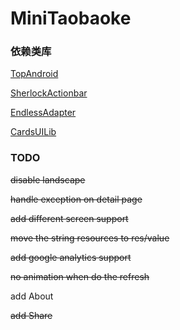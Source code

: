 MiniTaobaoke
============

### 依赖类库

[TopAndroid](http://open.taobao.com/doc/detail.htm?id=34)

[SherlockActionbar](http://actionbarsherlock.com/)

[EndlessAdapter](https://github.com/commonsguy/cwac-adapter/)

[CardsUILib](https://github.com/nadavfima/cardsui-for-android/)

### TODO

~~disable landscape~~

~~handle exception on detail page~~

~~add different screen support~~

~~move the string resources to res/value~~

~~add google analytics support~~

~~no animation when do the refresh~~

add About

~~add Share~~
